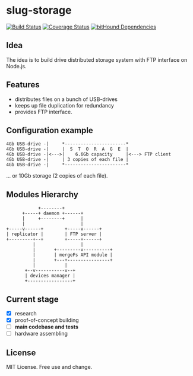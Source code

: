 # slug-storage

[![Build Status](https://travis-ci.org/antonfisher/slug-storage.svg?branch=master)](https://travis-ci.org/antonfisher/slug-storage)
[![Coverage Status](https://coveralls.io/repos/github/antonfisher/slug-storage/badge.svg?branch=master)](https://coveralls.io/github/antonfisher/slug-storage?branch=master)
[![bitHound Dependencies](https://www.bithound.io/github/antonfisher/slug-storage/badges/dependencies.svg)](https://www.bithound.io/github/antonfisher/slug-storage/master/dependencies/npm)

## Idea
The idea is to build drive distributed storage system with FTP interface on Node.js.

## Features
- distributes files on a bunch of USB-drives
- keeps up file duplication for redundancy
- provides FTP interface.

## Configuration example
```
4Gb USB-drive -|     *-----------------------*
4Gb USB-drive -|     |  S  T  O  R  A  G  E  |
4Gb USB-drive -|<--->|    6.6Gb capacity     |<---> FTP client
4Gb USB-drive -|     | 3 copies of each file |
4Gb USB-drive -|     *-----------------------*
```
... or 10Gb storage (2 copies of each file).


## Modules Hierarchy 
```
            +--------+
      +-----+ daemon +------+
      |     +--------+      |
      |                     |
+-----v------+        +-----v------+
| replicator |        | FTP server |
+---------+--+        +-----+------+
          |                 |
          |       +---------v----------+
          |       | mergeFs API module |
          |       +---+----------------+
          |           |
       +--v-----------v--+
       | devices manager |
       +-----------------+
```

## Current stage
- [x] research
- [x] proof-of-concept building
- [ ] **main codebase and tests**
- [ ] hardware assembling

## License
MIT License. Free use and change.
